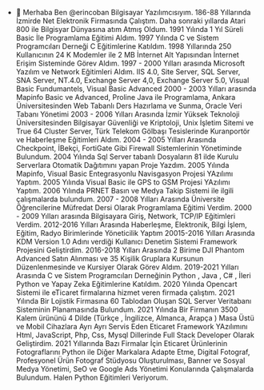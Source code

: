 - 👋 Merhaba Ben @erincoban
Bilgisayar Yazılımcısıyım. 
186-88 Yıllarında İzmirde Net Elektronik Firmasında Çalıştım. 
Daha sonraki yıllarda Atari 800 ile Bilgisyar Dünyasına atım Atmış Oldum. 
1991 Yılında 1 Yıl Süreli Basic İle Programlama Eğitimi Aldım. 
1997 Yılında C ve Sistem Programcıları Derneği C Eğitimlerine Katıldım. 
1998 Yıllarında 250 Kullanıcının 24 K Modemler ile 2 MB İnternet Alt Yapısından İnternet Erişim Sisteminde Görev Aldım.
1997 - 2000 Yılları arasında Microsoft Yazılım ve Network Eğitimleri Aldım. IIS 4.0, Site Server, SQL Server, SNA Server, NT.4.0, Exchange Server 4,0, Exchange Server 5.0, Visual Basic Fundumantels, Visual Basic Advanced 
2000 - 2003 Yılları arasında Mapinfo Basic ve Advanced, Proline Java ile Programlama, Ankara Üniversitesinden Web Tabanlı Ders Hazırlama ve Sunma, Oracle Veri Tabanı Yönetimi 
2003 - 2006 Yılları Arasında İzmir Yüksek Teknoloji Üniversitesinden Bilgisayar Güvenliği ve Kriptoloji, Unix İşletim Sitemi ve True 64 Cluster Server, Türk Telekom Gölbaşı Tesislerinde Kuranportör ve Haberleşme Eğitimleri Aldım. 
2004 - 2005 Yılları Arasında Checkpoint, İBekçi, FortiGate Gibi Firewall Sistemlerinin Yönetiminde Bulundum.
2004 Yılında Sql Server tabanlı Dosyaların 81 ilde Kurulu Serverlara Otomatik Dağıtımını yapan Proje Yazdım.
2005 Yılında Mapinfo, Visual Basic Entegrasyonlu Navisgasyon Projesi YAzılımı Yaptım.
2005 Yılında Visual Basic ile GPS to GSM Projesi YAzılımı Yaptım.
2006 Yılında PRNET Basın ve Medya Takip Sistemi ile ilgili çalışmalarda bulundum.
2007 - 2008 Yılları Arasında Üniversite Öğrencilerine Müfredat Dersi Olarak Programlama Eğitimi Verdim. 
2000 - 2009 Yılları arasında Bilgisayara Giriş, Network, TCP/IP Eğitimleri Verdim.
2012-2016 Yılları Arasında Haberleşme, Elektronik, Bilgi İşlem, Eğitim, Radyo Birimlerinde Yöneticilik Yaptım 
20015-2016 Yılları Arasında KDM Version 1.0 Adını verdiği Kullanıcı Denetim Sistemi Framework Projesini Geliştirdim.
2016-2018 Yılları Arasında 2 Birime DJI Phantom Advanced Satın Alınması ve 35 Kişilik Gruplara Kursunun Düzenlenmesinde ve Kursiyer Olarak Görev Aldım. 
2019-2021 Yılları Arasında C ve Sistem Programcıları Derneğinin Python , Java , C# , İleri Python ve Yapay Zeka Eğitimlerine Katıldım. 
2020 Yılında Opencart Sistemi ile eTicaret firmalarına hizmet veren firmada çalıştım.
2021 Yılında Bir Lojistik Firmasına 60 Tablodan Oluşan SQL Server Veritabanı Sisteminin Planamasında Bulundum. 
2021 Yılında Bir Firmanın 3500 Kalem ürününü 4 Dilde (Türkçe , İngilizce, Almanca, Arapça ) Masa Üstü ve Mobil Cihazlara Ayrı Ayrı Servis Eden Eticaret Framework YAzılımını Html, JavaScript, Php, Css, Mysql Dillerinde Full Stack Developer Olarak Geliştirdim.
2021 Yıllarında Bazı Firmalar İçin Eticaret Ürünlerinin Fotograflarını Python ile Diğer Markalara Adapte Etme, Digital Fotograf, Profesyonel Ürün Fotograf Stüdyosu Oluşturulması, Banner ve Sosyal Medya Yönetimi, SeO ve Google Ads Yönetimi Konularında Çalışmalarda Bulundum.
Halen Python Eğitimleri Veriyorum. 
